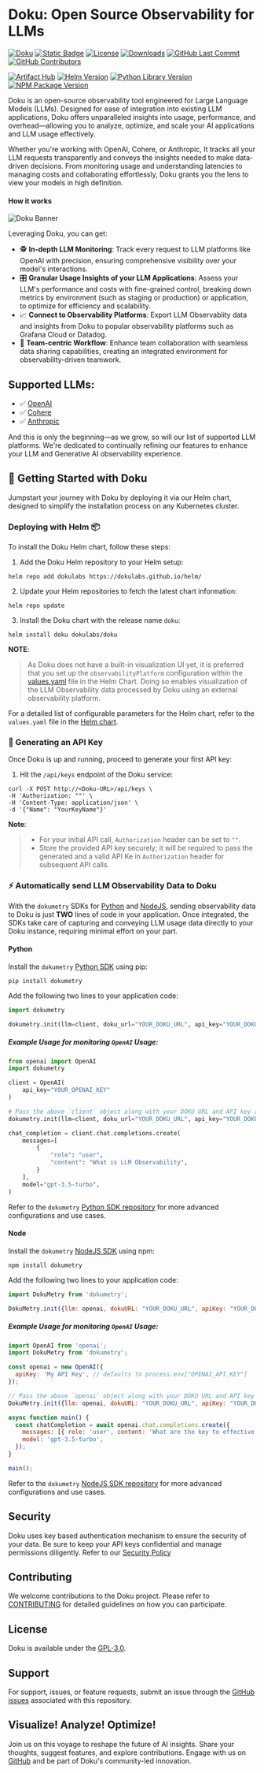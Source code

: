 # Doku: Open Source Observability for LLMs
[![Doku](https://img.shields.io/badge/Doku-orange)](https://github.com/dokulabs/doku)
[![Static Badge](https://img.shields.io/badge/Slack-4A154B?logo=slack&logoColor=white)](https://join.slack.com/t/doku-0tq5728/shared_invite/zt-2a9aql9xx-FN5EIZ2DtZ~XtJoYdxUDtA)
[![License](https://img.shields.io/github/license/dokulabs/doku?label=license&logo=github&color=f80&logoColor=fff%22%20alt=%22License)](https://github.com/dokulabs/doku/blob/main/LICENSE)
[![Downloads](https://static.pepy.tech/badge/dokumetry/month)](https://pepy.tech/project/dokumetry)
[![GitHub Last Commit](https://img.shields.io/github/last-commit/dokulabs/doku)](https://github.com/dokulabs/doku/pulse)
[![GitHub Contributors](https://img.shields.io/github/contributors/dokulabs/doku)](https://github.com/dokulabs/doku/graphs/contributors)

[![Artifact Hub](https://img.shields.io/endpoint?url=https://artifacthub.io/badge/repository/doku)](https://artifacthub.io/packages/search?repo=doku)
[![Helm Version](https://img.shields.io/github/tag/dokulabs/helm.svg?&label=Chart%20Version&logo=helm)](https://github.com/dokulabs/helm/tags)
[![Python Library Version](https://img.shields.io/github/tag/dokulabs/dokumetry-python.svg?&label=dokumetry%20version&logo=pypi)](https://pypi.org/project/dokumetry/)
[![NPM Package Version](https://img.shields.io/github/tag/dokulabs/dokumetry-node.svg?&label=dokumetry%20version&logo=npm)](https://www.npmjs.com/package/dokumetry)



Doku is an open-source observability tool engineered for Large Language Models (LLMs). Designed for ease of integration into existing LLM applications, Doku offers unparalleled insights into usage, performance, and overhead—allowing you to analyze, optimize, and scale your AI applications and LLM usage effectively. 

Whether you're working with OpenAI, Cohere, or Anthropic, It tracks all your LLM requests transparently and conveys the insights needed to make data-driven decisions. From monitoring usage and understanding latencies to managing costs and collaborating effortlessly, Doku grants you the lens to view your models in high definition.

#### How it works
![Doku Banner](https://raw.githubusercontent.com/dokulabs/.github/main/profile/assets/banner.gif)

Leveraging Doku, you can get:

- 🕵️ **In-depth LLM Monitoring**: Track every request to LLM platforms like OpenAI with precision, ensuring comprehensive visibility over your model's interactions.
- 🎛️ **Granular Usage Insights of your LLM Applications**: Assess your LLM's performance and costs with fine-grained control, breaking down metrics by environment (such as staging or production) or application, to optimize for efficiency and scalability.
- 📈 **Connect to Observability Platforms**: Export LLM Observablity data and insights from Doku to popular observability platforms such as Grafana Cloud or Datadog.
- 👥 **Team-centric Workflow**: Enhance team collaboration with seamless data sharing capabilities, creating an integrated environment for observability-driven teamwork.

## Supported LLMs:

- ✅ [OpenAI](https://openai.com/)
- ✅ [Cohere](https://cohere.com/)
- ✅ [Anthropic](https://www.anthropic.com/)

And this is only the beginning—as we grow, so will our list of supported LLM platforms. We're dedicated to continually refining our features to enhance your LLM and Generative AI observability experience.


## 🚀 Getting Started with Doku

Jumpstart your journey with Doku by deploying it via our Helm chart, designed to simplify the installation process on any Kubernetes cluster.

### Deploying with Helm 📦 

To install the Doku Helm chart, follow these steps:

1. Add the Doku Helm repository to your Helm setup:

```shell
helm repo add dokulabs https://dokulabs.github.io/helm/
```

2. Update your Helm repositories to fetch the latest chart information:

```shell
helm repo update
```

3. Install the Doku chart with the release name `doku`:

```shell
helm install doku dokulabs/doku
```

**NOTE**:
> As Doku does not have a built-in visualization UI yet, it is preferred that you set up the `observabilityPlatform` configuration within the [values.yaml](https://github.com/dokulabs/doku/tree/main/helm/doku/values.yaml) file in the Helm Chart. Doing so enables visualization of the LLM Observability data processed by Doku using an external observability platform.

For a detailed list of configurable parameters for the Helm chart, refer to the `values.yaml` file in the [Helm chart](https://github.com/dokulabs/doku/tree/main/helm/doku).

### 🔑 Generating an API Key

Once Doku is up and running, proceed to generate your first API key:

1. Hit the `/api/keys` endpoint of the Doku service:

```shell
curl -X POST http://<Doku-URL>/api/keys \
-H 'Authorization: ""' \
-H 'Content-Type: application/json' \
-d '{"Name": "YourKeyName"}'
```

**Note**: 
> - For your initial API call, `Authorization` header can be set to `""`. 
> - Store the provided API key securely; it will be required to pass the generated and a valid API Ke in `Authorization` header  for subsequent API calls.

### ⚡️ Automatically send LLM Observability Data to Doku

With the `dokumetry` SDKs for [Python](https://github.com/dokulabs/dokumetry-python) and [NodeJS](https://github.com/dokulabs/dokumetry-node), sending observability data to Doku is just **TWO** lines of code in your application. Once integrated, the SDKs take care of capturing and conveying LLM usage data directly to your Doku instance, requiring minimal effort on your part.

#### Python

Install the `dokumetry` [Python SDK](https://pypi.org/project/dokumetry/) using pip:

```shell
pip install dokumetry
```

Add the following two lines to your application code:

```python
import dokumetry

dokumetry.init(llm=client, doku_url="YOUR_DOKU_URL", api_key="YOUR_DOKU_TOKEN")
```

##### Example Usage for monitoring `OpenAI` Usage:

```python
from openai import OpenAI
import dokumetry

client = OpenAI(
    api_key="YOUR_OPENAI_KEY"
)

# Pass the above `client` object along with your DOKU URL and API key and this will make sure that all OpenAI calls are automatically tracked.
dokumetry.init(llm=client, doku_url="YOUR_DOKU_URL", api_key="YOUR_DOKU_TOKEN")

chat_completion = client.chat.completions.create(
    messages=[
        {
            "role": "user",
            "content": "What is LLM Observability",
        }
    ],
    model="gpt-3.5-turbo",
)
```

Refer to the `dokumetry` [Python SDK repository](https://github.com/dokulabs/dokumetry-python) for more advanced configurations and use cases.

#### Node

Install the `dokumetry` [NodeJS SDK](https://www.npmjs.com/package/dokumetry) using npm:

```shell
npm install dokumetry
```

Add the following two lines to your application code:

```javascript
import DokuMetry from 'dokumetry';

DokuMetry.init({llm: openai, dokuURL: "YOUR_DOKU_URL", apiKey: "YOUR_DOKU_TOKEN"})
```

##### Example Usage for monitoring `OpenAI` Usage:

```javascript
import OpenAI from 'openai';
import DokuMetry from 'dokumetry';

const openai = new OpenAI({
  apiKey: 'My API Key', // defaults to process.env["OPENAI_API_KEY"]
});

// Pass the above `openai` object along with your DOKU URL and API key and this will make sure that all OpenAI calls are automatically tracked.
DokuMetry.init({llm: openai, dokuURL: "YOUR_DOKU_URL", apiKey: "YOUR_DOKU_TOKEN"})

async function main() {
  const chatCompletion = await openai.chat.completions.create({
    messages: [{ role: 'user', content: 'What are the key to effective observability?' }],
    model: 'gpt-3.5-turbo',
  });
}

main();
```

Refer to the `dokumetry` [NodeJS SDK repository](https://github.com/dokulabs/dokumetry-node) for more advanced configurations and use cases.

## Security

Doku uses key based authentication mechanism to ensure the security of your data. Be sure to keep your API keys confidential and manage permissions diligently. Refer to our [Security Policy](SECURITY)

## Contributing

We welcome contributions to the Doku project. Please refer to [CONTRIBUTING](CONTRIBUTING) for detailed guidelines on how you can participate.

## License

Doku is available under the [GPL-3.0](LICENSE).

## Support

For support, issues, or feature requests, submit an issue through the [GitHub issues](https://github.com/dokulabs/doku/issues) associated with this repository.

## Visualize! Analyze! Optimize!

Join us on this voyage to reshape the future of AI insights. Share your thoughts, suggest features, and explore contributions. Engage with us on [GitHub](https://github.com/dokulabs/doku) and be part of Doku's community-led innovation.
